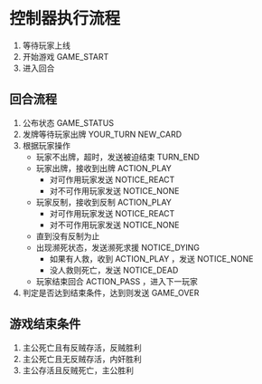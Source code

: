 # 控制器执行流程

1. 等待玩家上线
2. 开始游戏 GAME_START
3. 进入回合

## 回合流程

1. 公布状态 GAME_STATUS
2. 发牌等待玩家出牌 YOUR_TURN NEW_CARD
3. 根据玩家操作
    - 玩家不出牌，超时，发送被迫结束 TURN_END
    - 玩家出牌，接收到出牌 ACTION_PLAY
        - 对可作用玩家发送 NOTICE_REACT
        - 对不可作用玩家发送 NOTICE_NONE
    - 玩家反制，接收到反制 ACTION_PLAY
        - 对可作用玩家发送 NOTICE_REACT
        - 对不可作用玩家发送 NOTICE_NONE
    - 直到没有反制为止
    - 出现濒死状态，发送濒死求援 NOTICE_DYING
        - 如果有人救，收到 ACTION_PLAY ，发送 NOTICE_NONE
        - 没人救则死亡，发送 NOTICE_DEAD
    - 玩家结束回合 ACTION_PASS ，进入下一玩家
4. 判定是否达到结束条件，达到则发送 GAME_OVER

## 游戏结束条件

1. 主公死亡且有反贼存活，反贼胜利
2. 主公死亡且无反贼存活，内奸胜利
3. 主公存活且反贼死亡，主公胜利
